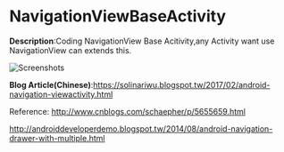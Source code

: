 # NavigationViewBaseActivity
**Description**:Coding NavigationView Base Acitivity,any Activity want use NavigationView can extends this.

![Screenshots](https://3.bp.blogspot.com/-G5_vEDXGxE0/WNYU4uEZusI/AAAAAAAADOA/cd_rmL6e9d8rAR7FFMS1Br-5_bmcpMTzQCLcB/s320/ToolBarItem.gif)

**Blog Article(Chinese)**:https://solinariwu.blogspot.tw/2017/02/android-navigation-viewactivity.html

Reference:
http://www.cnblogs.com/schaepher/p/5655659.html     

http://androiddeveloperdemo.blogspot.tw/2014/08/android-navigation-drawer-with-multiple.html
